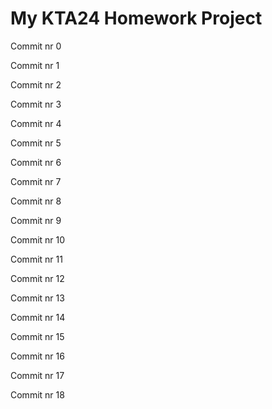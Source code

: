 # My KTA24 Homework Project 
Commit nr 0 
 
Commit nr 1 
 
Commit nr 2 
 
Commit nr 3 
 
Commit nr 4 
 
Commit nr 5 
 
Commit nr 6 
 
Commit nr 7 
 
Commit nr 8 
 
Commit nr 9 
 
Commit nr 10 
 
Commit nr 11 
 
Commit nr 12 
 
Commit nr 13 
 
Commit nr 14 
 
Commit nr 15 
 
Commit nr 16 
 
Commit nr 17 
 
Commit nr 18 
